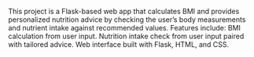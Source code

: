 This project is a Flask-based web app that calculates BMI and provides personalized nutrition advice by checking the user’s body measurements and nutrient intake against recommended values.
Features include:
BMI calculation from user input.
Nutrition intake check from user input paired with tailored advice.
Web interface built with Flask, HTML, and CSS.